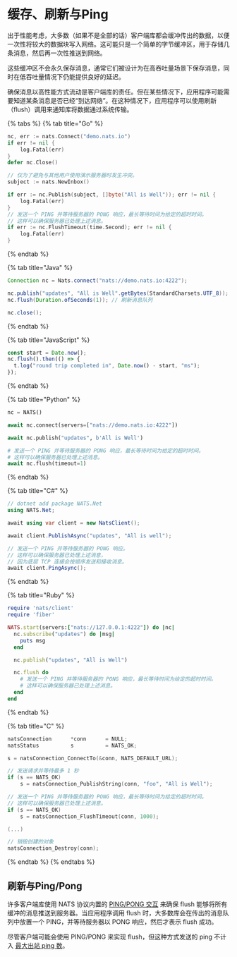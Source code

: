 # 缓存、刷新与Ping

出于性能考虑，大多数（如果不是全部的话）客户端库都会缓冲传出的数据，以便一次性将较大的数据块写入网络。这可能只是一个简单的字节缓冲区，用于存储几条消息，然后再一次性推送到网络。

这些缓冲区不会永久保存消息，通常它们被设计为在高吞吐量场景下保存消息，同时在低吞吐量情况下仍能提供良好的延迟。

确保消息以高性能方式流动是客户端库的责任。但在某些情况下，应用程序可能需要知道某条消息是否已经“到达网络”。在这种情况下，应用程序可以使用刷新（flush）调用来通知库将数据通过系统传输。

{% tabs %}
{% tab title="Go" %}
```go
nc, err := nats.Connect("demo.nats.io")
if err != nil {
    log.Fatal(err)
}
defer nc.Close()

// 仅为了避免与其他用户使用演示服务器时发生冲突。
subject := nats.NewInbox()

if err := nc.Publish(subject, []byte("All is Well")); err != nil {
    log.Fatal(err)
}
// 发送一个 PING 并等待服务器的 PONG 响应，最长等待时间为给定的超时时间。
// 这样可以确保服务器已处理上述消息。
if err := nc.FlushTimeout(time.Second); err != nil {
    log.Fatal(err)
}
```
{% endtab %}

{% tab title="Java" %}
```java
Connection nc = Nats.connect("nats://demo.nats.io:4222");

nc.publish("updates", "All is Well".getBytes(StandardCharsets.UTF_8));
nc.flush(Duration.ofSeconds(1)); // 刷新消息队列

nc.close();
```
{% endtab %}

{% tab title="JavaScript" %}
```javascript
const start = Date.now();
nc.flush().then(() => {
  t.log("round trip completed in", Date.now() - start, "ms");
});
```
{% endtab %}

{% tab title="Python" %}
```python
nc = NATS()

await nc.connect(servers=["nats://demo.nats.io:4222"])

await nc.publish("updates", b'All is Well')

# 发送一个 PING 并等待服务器的 PONG 响应，最长等待时间为给定的超时时间。
# 这样可以确保服务器已处理上述消息。
await nc.flush(timeout=1)
```
{% endtab %}

{% tab title="C#" %}
```csharp
// dotnet add package NATS.Net
using NATS.Net;

await using var client = new NatsClient();

await client.PublishAsync("updates", "All is well");

// 发送一个 PING 并等待服务器的 PONG 响应。
// 这样可以确保服务器已处理上述消息，
// 因为底层 TCP 连接会按顺序发送和接收消息。
await client.PingAsync();
```
{% endtab %}

{% tab title="Ruby" %}
```ruby
require 'nats/client'
require 'fiber'

NATS.start(servers:["nats://127.0.0.1:4222"]) do |nc|
  nc.subscribe("updates") do |msg|
    puts msg
  end

  nc.publish("updates", "All is Well")

  nc.flush do
    # 发送一个 PING 并等待服务器的 PONG 响应，最长等待时间为给定的超时时间。
    # 这样可以确保服务器已处理上述消息。
  end
end
```
{% endtab %}

{% tab title="C" %}
```c
natsConnection      *conn      = NULL;
natsStatus          s          = NATS_OK;

s = natsConnection_ConnectTo(&conn, NATS_DEFAULT_URL);

// 发送请求并等待最多 1 秒
if (s == NATS_OK)
    s = natsConnection_PublishString(conn, "foo", "All is Well");

// 发送一个 PING 并等待服务器的 PONG 响应，最长等待时间为给定的超时时间。
// 这样可以确保服务器已处理上述消息。
if (s == NATS_OK)
    s = natsConnection_FlushTimeout(conn, 1000);

(...)

// 销毁创建的对象
natsConnection_Destroy(conn);
```
{% endtab %}
{% endtabs %}

## 刷新与Ping/Pong

许多客户端库使用 NATS 协议内置的 [PING/PONG 交互](../connecting/pingpong.md) 来确保 flush 能够将所有缓冲的消息推送到服务器。当应用程序调用 flush 时，大多数库会在传出的消息队列中放置一个 PING，并等待服务器以 PONG 响应，然后才表示 flush 成功。

尽管客户端可能会使用 PING/PONG 来实现 flush，但这种方式发送的 ping 不计入 [最大出站 ping 数](../connecting/pingpong.md)。

